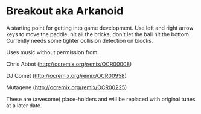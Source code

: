 # Breakout aka Arkanoid

A starting point for getting into game development.
Use left and right arrow keys to move the paddle, hit all the bricks, don't let the ball hit the bottom.
Currently needs some tighter collision detection on blocks.

Uses music without permission from:

Chris Abbot (http://ocremix.org/remix/OCR00008)

DJ Comet (http://ocremix.org/remix/OCR00958)

Mutagene (http://ocremix.org/remix/OCR00225)

These are (awesome) place-holders and will be replaced with original tunes at a later date.

